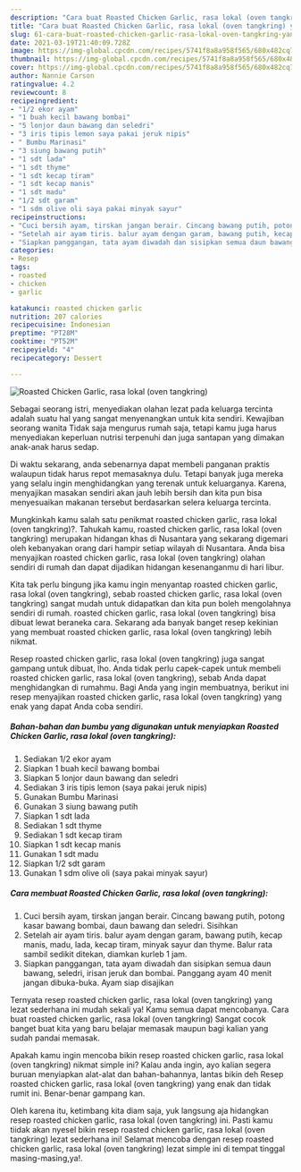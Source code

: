 ```yaml
---
description: "Cara buat Roasted Chicken Garlic, rasa lokal (oven tangkring) yang lezat dan Mudah Dibuat"
title: "Cara buat Roasted Chicken Garlic, rasa lokal (oven tangkring) yang lezat dan Mudah Dibuat"
slug: 61-cara-buat-roasted-chicken-garlic-rasa-lokal-oven-tangkring-yang-lezat-dan-mudah-dibuat
date: 2021-03-19T21:40:09.728Z
image: https://img-global.cpcdn.com/recipes/5741f8a8a958f565/680x482cq70/roasted-chicken-garlic-rasa-lokal-oven-tangkring-foto-resep-utama.jpg
thumbnail: https://img-global.cpcdn.com/recipes/5741f8a8a958f565/680x482cq70/roasted-chicken-garlic-rasa-lokal-oven-tangkring-foto-resep-utama.jpg
cover: https://img-global.cpcdn.com/recipes/5741f8a8a958f565/680x482cq70/roasted-chicken-garlic-rasa-lokal-oven-tangkring-foto-resep-utama.jpg
author: Nannie Carson
ratingvalue: 4.2
reviewcount: 8
recipeingredient:
- "1/2 ekor ayam"
- "1 buah kecil bawang bombai"
- "5 lonjor daun bawang dan seledri"
- "3 iris tipis lemon saya pakai jeruk nipis"
- " Bumbu Marinasi"
- "3 siung bawang putih"
- "1 sdt lada"
- "1 sdt thyme"
- "1 sdt kecap tiram"
- "1 sdt kecap manis"
- "1 sdt madu"
- "1/2 sdt garam"
- "1 sdm olive oli saya pakai minyak sayur"
recipeinstructions:
- "Cuci bersih ayam, tirskan jangan berair. Cincang bawang putih, potong kasar bawang bombai, daun bawang dan seledri. Sisihkan"
- "Setelah air ayam tiris. balur ayam dengan garam, bawang putih, kecap manis, madu, lada, kecap tiram, minyak sayur dan thyme. Balur rata sambil sedikit ditekan, diamkan kurleb 1 jam."
- "Siapkan panggangan, tata ayam diwadah dan sisipkan semua daun bawang, seledri, irisan jeruk dan bombai. Panggang ayam 40 menit jangan dibuka-buka. Ayam siap disajikan"
categories:
- Resep
tags:
- roasted
- chicken
- garlic

katakunci: roasted chicken garlic 
nutrition: 207 calories
recipecuisine: Indonesian
preptime: "PT28M"
cooktime: "PT52M"
recipeyield: "4"
recipecategory: Dessert

---
```



![Roasted Chicken Garlic, rasa lokal (oven tangkring)](https://img-global.cpcdn.com/recipes/5741f8a8a958f565/680x482cq70/roasted-chicken-garlic-rasa-lokal-oven-tangkring-foto-resep-utama.jpg)

Sebagai seorang istri, menyediakan olahan lezat pada keluarga tercinta adalah suatu hal yang sangat menyenangkan untuk kita sendiri. Kewajiban seorang  wanita Tidak saja mengurus rumah saja, tetapi kamu juga harus menyediakan keperluan nutrisi terpenuhi dan juga santapan yang dimakan anak-anak harus sedap.

Di waktu  sekarang, anda sebenarnya dapat membeli panganan praktis walaupun tidak harus repot memasaknya dulu. Tetapi banyak juga mereka yang selalu ingin menghidangkan yang terenak untuk keluarganya. Karena, menyajikan masakan sendiri akan jauh lebih bersih dan kita pun bisa menyesuaikan makanan tersebut berdasarkan selera keluarga tercinta. 



Mungkinkah kamu salah satu penikmat roasted chicken garlic, rasa lokal (oven tangkring)?. Tahukah kamu, roasted chicken garlic, rasa lokal (oven tangkring) merupakan hidangan khas di Nusantara yang sekarang digemari oleh kebanyakan orang dari hampir setiap wilayah di Nusantara. Anda bisa menyajikan roasted chicken garlic, rasa lokal (oven tangkring) olahan sendiri di rumah dan dapat dijadikan hidangan kesenanganmu di hari libur.

Kita tak perlu bingung jika kamu ingin menyantap roasted chicken garlic, rasa lokal (oven tangkring), sebab roasted chicken garlic, rasa lokal (oven tangkring) sangat mudah untuk didapatkan dan kita pun boleh mengolahnya sendiri di rumah. roasted chicken garlic, rasa lokal (oven tangkring) bisa dibuat lewat beraneka cara. Sekarang ada banyak banget resep kekinian yang membuat roasted chicken garlic, rasa lokal (oven tangkring) lebih nikmat.

Resep roasted chicken garlic, rasa lokal (oven tangkring) juga sangat gampang untuk dibuat, lho. Anda tidak perlu capek-capek untuk membeli roasted chicken garlic, rasa lokal (oven tangkring), sebab Anda dapat menghidangkan di rumahmu. Bagi Anda yang ingin membuatnya, berikut ini resep menyajikan roasted chicken garlic, rasa lokal (oven tangkring) yang enak yang dapat Anda coba sendiri.

<!--inarticleads1-->

##### Bahan-bahan dan bumbu yang digunakan untuk menyiapkan Roasted Chicken Garlic, rasa lokal (oven tangkring):

1. Sediakan 1/2 ekor ayam
1. Siapkan 1 buah kecil bawang bombai
1. Siapkan 5 lonjor daun bawang dan seledri
1. Sediakan 3 iris tipis lemon (saya pakai jeruk nipis)
1. Gunakan  Bumbu Marinasi
1. Gunakan 3 siung bawang putih
1. Siapkan 1 sdt lada
1. Sediakan 1 sdt thyme
1. Sediakan 1 sdt kecap tiram
1. Siapkan 1 sdt kecap manis
1. Gunakan 1 sdt madu
1. Siapkan 1/2 sdt garam
1. Gunakan 1 sdm olive oli (saya pakai minyak sayur)




<!--inarticleads2-->

##### Cara membuat Roasted Chicken Garlic, rasa lokal (oven tangkring):

1. Cuci bersih ayam, tirskan jangan berair. Cincang bawang putih, potong kasar bawang bombai, daun bawang dan seledri. Sisihkan
1. Setelah air ayam tiris. balur ayam dengan garam, bawang putih, kecap manis, madu, lada, kecap tiram, minyak sayur dan thyme. Balur rata sambil sedikit ditekan, diamkan kurleb 1 jam.
1. Siapkan panggangan, tata ayam diwadah dan sisipkan semua daun bawang, seledri, irisan jeruk dan bombai. Panggang ayam 40 menit jangan dibuka-buka. Ayam siap disajikan




Ternyata resep roasted chicken garlic, rasa lokal (oven tangkring) yang lezat sederhana ini mudah sekali ya! Kamu semua dapat mencobanya. Cara buat roasted chicken garlic, rasa lokal (oven tangkring) Sangat cocok banget buat kita yang baru belajar memasak maupun bagi kalian yang sudah pandai memasak.

Apakah kamu ingin mencoba bikin resep roasted chicken garlic, rasa lokal (oven tangkring) nikmat simple ini? Kalau anda ingin, ayo kalian segera buruan menyiapkan alat-alat dan bahan-bahannya, lantas bikin deh Resep roasted chicken garlic, rasa lokal (oven tangkring) yang enak dan tidak rumit ini. Benar-benar gampang kan. 

Oleh karena itu, ketimbang kita diam saja, yuk langsung aja hidangkan resep roasted chicken garlic, rasa lokal (oven tangkring) ini. Pasti kamu tiidak akan nyesel bikin resep roasted chicken garlic, rasa lokal (oven tangkring) lezat sederhana ini! Selamat mencoba dengan resep roasted chicken garlic, rasa lokal (oven tangkring) lezat simple ini di tempat tinggal masing-masing,ya!.

